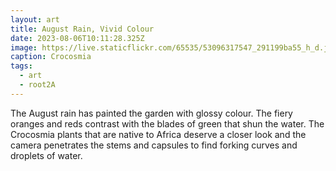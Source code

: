 ```yaml
---
layout: art
title: August Rain, Vivid Colour
date: 2023-08-06T10:11:28.325Z
image: https://live.staticflickr.com/65535/53096317547_291199ba55_h_d.jpg
caption: Crocosmia
tags:
  - art
  - root2A
---
```

The August rain has painted the garden with glossy colour. The fiery oranges and reds contrast with the blades of green that shun the water. The Crocosmia plants that are native to Africa deserve a closer look and the camera penetrates the stems and capsules to find forking curves and droplets of water.